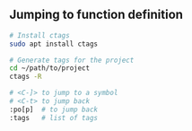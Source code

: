 ---
---

## Jumping to function definition

```bash
# Install ctags
sudo apt install ctags

# Generate tags for the project
cd ~/path/to/project
ctags -R

# <C-]> to jump to a symbol
# <C-t> to jump back
:po[p]  # to jump back
:tags   # list of tags
```
